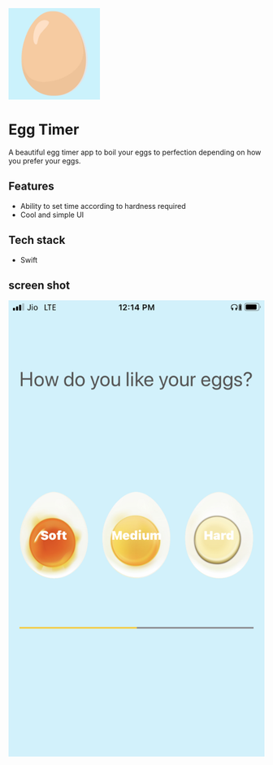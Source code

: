 ![App Brewery Banner](Documentation/180.png)

# Egg Timer
A beautiful egg timer app to boil your eggs to perfection depending on how you prefer your eggs.
## Features
- Ability to set time according to hardness required
- Cool and simple UI

## Tech stack
- Swift

## screen shot

![End Banner](Documentation/IMG_6395.PNG)


